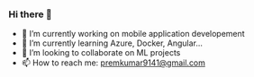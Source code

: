 ### Hi there 👋

- 🔭 I’m currently working on mobile application developement
- 🌱 I’m currently learning Azure, Docker, Angular...
- 👯 I’m looking to collaborate on ML projects
- 📫 How to reach me: premkumar9141@gmail.com


